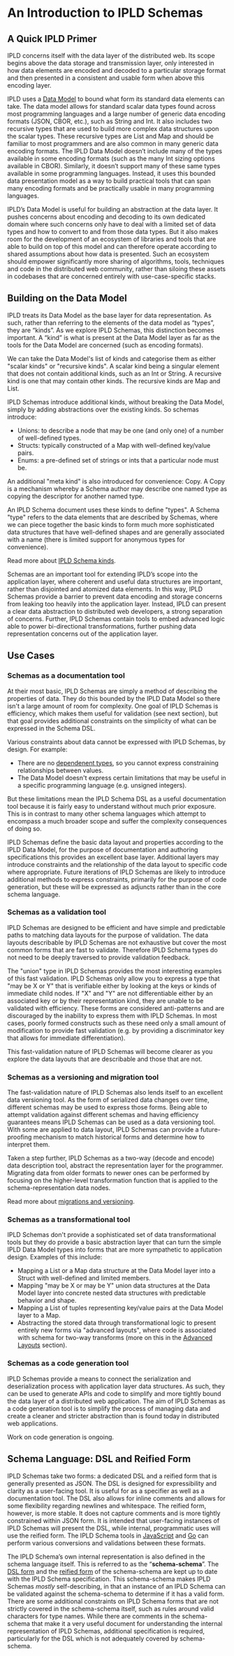 # An Introduction to IPLD Schemas

## A Quick IPLD Primer

IPLD concerns itself with the data layer of the distributed web. Its scope begins above the data storage and transmission layer, only interested in how data elements are encoded and decoded to a particular storage format and then presented in a consistent and usable form when above this encoding layer.

IPLD uses a [Data Model](https://github.com/ipld/specs/blob/master/data-model-layer/data-model.md) to bound what form its standard data elements can take. The data model allows for standard scalar data types found across most programming languages and a large number of generic data encoding formats (JSON, CBOR, etc.), such as String and Int. It also includes two recursive types that are used to build more complex data structures upon the scalar types. These recursive types are List and Map and should be familiar to most programmers and are also common in many generic data encoding formats. The IPLD Data Model doesn’t include many of the types available in some encoding formats (such as the many Int sizing options available in CBOR). Similarly, it doesn’t support many of these same types available in some programming languages. Instead, it uses this bounded data presentation model as a way to build practical tools that can span many encoding formats and be practically usable in many programming languages.

IPLD’s Data Model is useful for building an abstraction at the data layer. It pushes concerns about encoding and decoding to its own dedicated domain where such concerns only have to deal with a limited set of data types and how to convert to and from those data types. But it also makes room for the development of an ecosystem of libraries and tools that are able to build on top of this model and can therefore operate according to shared assumptions about how data is presented. Such an ecosystem should empower significantly more sharing of algorithms, tools, techniques and code in the distributed web community, rather than siloing these assets in codebases that are concerned entirely with use-case-specific stacks.

## Building on the Data Model

IPLD treats its Data Model as the base layer for data representation. As such, rather than referring to the elements of the data model as “types”, they are “kinds”. As we explore IPLD Schemas, this distinction becomes important. A “kind” is what is present at the Data Model layer as far as the tools for the Data Model are concerned (such as encoding formats).

We can take the Data Model's list of kinds and categorise them as either "scalar kinds" or "recursive kinds". A scalar kind being a singular element that does not contain additional kinds, such as an Int or String. A recursive kind is one that may contain other kinds. The recursive kinds are Map and List.

IPLD Schemas introduce additional kinds, without breaking the Data Model, simply by adding abstractions over the existing kinds. So schemas introduce:

* Unions: to describe a node that may be one (and only one) of a number of well-defined types.
* Structs: typically constructed of a Map with well-defined key/value pairs.
* Enums: a pre-defined set of strings or ints that a particular node must be.

An additional "meta kind" is also introduced for convenience: Copy. A Copy is a mechanism whereby a Schema author may describe one named type as copying the descriptor for another named type.

An IPLD Schema document uses these kinds to define "types". A Schema "type" refers to the data elements that are described by Schemas, where we can piece together the basic kinds to form much more sophisticated data structures that have well-defined shapes and are generally associated with a name (there is limited support for anonymous types for convenience).

Read more about [IPLD Schema kinds](./schema-kinds.md).

Schemas are an important tool for extending IPLD’s scope into the application layer, where coherent and useful data structures are important, rather than disjointed and atomized data elements. In this way, IPLD Schemas provide a barrier to prevent data encoding and storage concerns from leaking too heavily into the application layer. Instead, IPLD can present a clear data abstraction to distributed web developers, a strong separation of concerns. Further, IPLD Schemas contain tools to embed advanced logic able to power bi-directional transformations, further pushing data representation concerns out of the application layer.

## Use Cases

### Schemas as a documentation tool

At their most basic, IPLD Schemas are simply a method of describing the properties of data. They do this bounded by the IPLD Data Model so there isn't a large amount of room for complexity. One goal of IPLD Schemas is efficiency, which makes them useful for validation (see next section), but that goal provides additional constraints on the simplicity of what can be expressed in the Schema DSL.

Various constraints about data cannot be expressed with IPLD Schemas, by design. For example:

  * There are no [dependenent types](https://en.wikipedia.org/wiki/Dependent_type), so you cannot express constraining relationships between values.
  * The Data Model doesn't express certain limitations that may be useful in a specific programming language (e.g. unsigned integers).

But these limitations mean the IPLD Schema DSL as a useful documentation tool because it is fairly easy to understand without much prior exposure. This is in contrast to many other schema languages which attempt to encompass a much broader scope and suffer the complexity consequences of doing so.

IPLD Schemas define the basic data layout and properties according to the IPLD Data Model, for the purpose of documentation and authoring specifications this provides an excellent base layer. Additional layers may introduce constraints and the relationship of the data layout to specific code where appropriate. Future iterations of IPLD Schemas are likely to introduce additional methods to express constraints, primarily for the purpose of code generation, but these will be expressed as adjuncts rather than in the core schema language.

### Schemas as a validation tool

IPLD Schemas are designed to be efficient and have simple and predictable paths to matching data layouts for the purpose of validation. The data layouts describable by IPLD Schemas are not exhaustive but cover the most common forms that are fast to validate. Therefore IPLD Schema types do not need to be deeply traversed to provide validation feedback.

The "union" type in IPLD Schemas provides the most interesting examples of this fast validation. IPLD Schemas only allow you to express a type that "may be X or Y" that is verifiable either by looking at the keys or kinds of immediate child nodes. If "X" and "Y" are not differentiable either by an associated key or by their representation kind, they are unable to be validated with efficiency. These forms are considered anti-patterns and are discouraged by the inability to express them with IPLD Schemas. In most cases, poorly formed constructs such as these need only a small amount of modification to provide fast validation (e.g. by providing a discriminator key that allows for immediate differentiation).

This fast-validation nature of IPLD Schemas will become clearer as you explore the data layouts that are describable and those that are not.

### Schemas as a versioning and migration tool

The fast-validation nature of IPLD Schemas also lends itself to an excellent data versioning tool. As the form of serialized data changes over time, different schemas may be used to express those forms. Being able to attempt validation against different schemas and having efficiency guarantees means IPLD Schemas can be used as a data versioning tool. With some are applied to data layout, IPLD Schemas can provide a future-proofing mechanism to match historical forms and determine how to interpret them.

Taken a step further, IPLD Schemas as a two-way (decode and encode) data description tool, abstract the representation layer for the programmer. Migrating data from older formats to newer ones can be performed by focusing on the higher-level transformation function that is applied to the schema-representation data nodes.

Read more about [migrations and versioning](./migration.md).

### Schemas as a transformational tool

IPLD Schemas don't provide a sophisticated set of data transformational tools but they do provide a basic abstraction layer that can turn the simple IPLD Data Model types into forms that are more sympathetic to application design. Examples of this include:

* Mapping a List or a Map data structure at the Data Model layer into a Struct with well-defined and limited members.
* Mapping "may be X or may be Y" union data structures at the Data Model layer into concrete nested data structures with predictable behavior and shape.
* Mapping a List of tuples representing key/value pairs at the Data Model layer to a Map.
* Abstracting the stored data through transformational logic to present entirely new forms via "advanced layouts", where code is associated with schema for two-way transforms (more on this in the [Advanced Layouts](advanced-layouts.md) section).

### Schemas as a code generation tool

IPLD Schemas provide a means to connect the serialization and deserialization process with application layer data structures. As such, they can be used to generate APIs and code to simplify and more tightly bound the data layer of a distributed web application. The aim of IPLD Schemas as a code generation tool is to simplify the process of managing data and create a cleaner and stricter abstraction than is found today in distributed web applications.

Work on code generation is ongoing.

## Schema Language: DSL and Reified Form

IPLD Schemas take two forms: a dedicated DSL and a reified form that is generally presented as JSON. The DSL is designed for expressibility and clarity as a user-facing tool. It is useful for as a specifier as well as a documentation tool. The DSL also allows for inline comments and allows for some flexibility regarding newlines and whitespace. The reified form, however, is more stable. It does not capture comments and is more tightly constrained within JSON form. It is intended that user-facing instances of IPLD Schemas will present the DSL, while internal, programmatic uses will use the reified form. The IPLD Schema tools in [JavaScript](https://github.com/ipld/js-ipld-schema) and [Go](https://github.com/ipld/go-ipld-schema) can perform various conversions and validations between these formats.

The IPLD Schema’s own internal representation is also defined in the schema language itself. This is referred to as the “**schema-schema**”. The [DSL form](schema-schema.ipldsch) and the [reified form](schema-schema.ipldsch.json) of the schema-schema are kept up to date with the IPLD Schema specification. This schema-schema makes IPLD Schemas *mostly* self-describing, in that an instance of an IPLD Schema can be validated against the schema-schema to determine if it has a valid form. There are some additional constraints on IPLD Schema forms that are not strictly covered in the schema-schema itself, such as rules around valid characters for type names. While there are comments in the schema-schema that make it a very useful document for understanding the internal representation of IPLD Schemas, additional specification is required, particularly for the DSL which is not adequately covered by schema-schema.
